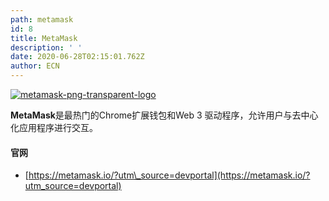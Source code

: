 ```yaml
---
path: metamask
id: 8
title: MetaMask
description: ' '
date: 2020-06-28T02:15:01.762Z
author: ECN
---
```


[![metamask-png-transparent-logo](https://ethereum.consensys.net/hs-fs/hubfs/metamask-png-transparent-logo.png?width=2400&name=metamask-png-transparent-logo.png)](http://bit.ly/metamask-devportal)

**MetaMask**是最热门的Chrome扩展钱包和Web 3 驱动程序，允许用户与去中心化应用程序进行交互。

#### 

#### 官网

* [https://metamask.io/?utm\_source=devportal](https://metamask.io/?utm_source=devportal)

